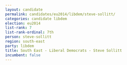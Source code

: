 ```yaml
---
layout: candidate
permalink: candidates/eu2014/libdem/steve-sollitt/
categories: candidate libdem
election: eu2014
list-rank: 7
list-rank-ordinal: 7th
person: steve-sollitt
region: south-east
party: libdem
title: South East - Liberal Democrats - Steve Sollitt
incumbent: false
---
```

